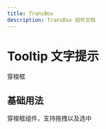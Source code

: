 ```yaml
---
title: TransBox
description: TransBox 组件文档
---
```


# Tooltip 文字提示
穿梭框

## 基础用法
穿梭框组件，支持拖拽以及选中
<preview path="../demo/TransBox/Basic.vue" title="基础用法" description="TransBox基础用法"></preview>